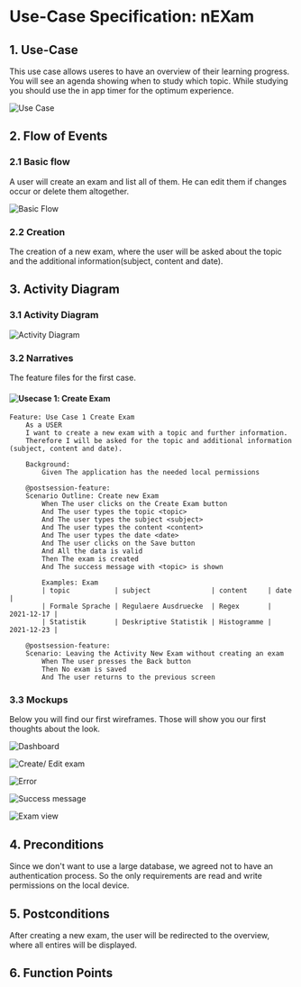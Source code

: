 # Use-Case Specification: nEXam

## 1. Use-Case
This use case allows useres to have an overview of their learning progress.
You will see an agenda showing when to study which topic.
While studying you should use the in app timer for the optimum experience.

![Use Case](https://github.com/Calco2001/nEXam/blob/main/docs/diagrams/use%20case%20diagram.jpg)

## 2. Flow of Events
### 2.1 Basic flow
A user will create an exam and list all of them. He can edit them if changes occur or delete them altogether.

![Basic Flow](https://github.com/Calco2001/nEXam/blob/main/docs/diagrams/basic%20flow.jpg)

### 2.2 Creation
The creation of a new exam, where the user will be asked about the topic and the additional information(subject, content and date).

## 3. Activity Diagram
### 3.1 Activity Diagram
![Activity Diagram](https://github.com/Calco2001/nEXam/blob/main/docs/diagrams/activity_diagram_1.jpg)

### 3.2 Narratives
The feature files for the first case.
#### ![Usecase 1](https://github.com/Calco2001/nEXam/blob/main/feature%20files/UC1.feature): Create Exam
```Gherkin
Feature: Use Case 1 Create Exam
    As a USER 
    I want to create a new exam with a topic and further information.
    Therefore I will be asked for the topic and additional information (subject, content and date).

    Background:
        Given The application has the needed local permissions

    @postsession-feature:
    Scenario Outline: Create new Exam
        When The user clicks on the Create Exam button
        And The user types the topic <topic>
        And The user types the subject <subject>
        And The user types the content <content>
        And The user types the date <date>
        And The user clicks on the Save button
        And All the data is valid
        Then The exam is created 
        And The success message with <topic> is shown

        Examples: Exam
        | topic           | subject               | content     | date       |
        | Formale Sprache | Regulaere Ausdruecke  | Regex       | 2021-12-17 |
        | Statistik       | Deskriptive Statistik | Histogramme | 2021-12-23 |

    @postsession-feature:
    Scenario: Leaving the Activity New Exam without creating an exam
        When The user presses the Back button 
        Then No exam is saved
        And The user returns to the previous screen
```

### 3.3 Mockups

Below you will find our first wireframes. Those will show you our first thoughts about the look.

![Dashboard](https://github.com/Calco2001/nEXam/blob/main/docs/wireframes/dashboard.PNG)

![Create/ Edit exam](https://github.com/Calco2001/nEXam/blob/main/docs/wireframes/create%20edit%20exam.PNG)

![Error](https://github.com/Calco2001/nEXam/blob/main/docs/wireframes/error.PNG)

![Success message](https://github.com/Calco2001/nEXam/blob/main/docs/wireframes/success%20message.PNG)

![Exam view](https://github.com/Calco2001/nEXam/blob/main/docs/wireframes/exam%20view.PNG)

## 4. Preconditions

Since we don't want to use a large database, we agreed not to have an authentication process. So the only requirements are read and write permissions on the local device.

## 5. Postconditions
After creating a new exam, the user will be redirected to the overview, where all entires will be displayed.

## 6. Function Points
[//]: <Domain Characteristic Table>

[//]: <Complexity Adjustment Table>